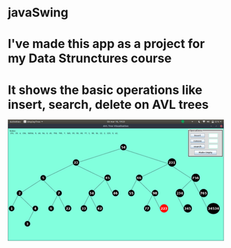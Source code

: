 # javaSwing

# I've made this app as a project for my Data Strunctures course
# It shows the basic operations like insert, search, delete on AVL trees

<img src="/Screenshot from 2019-03-16 19-23-51.png	">
